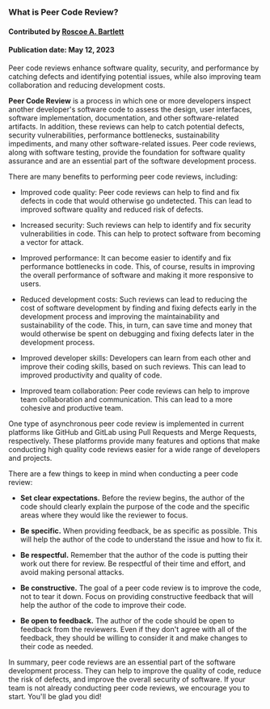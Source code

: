### What is Peer Code Review?
#### Contributed by  [Roscoe A. Bartlett](https://github.com/bartlett)
#### Publication date: May 12, 2023

<!--- deck start --->
Peer code reviews enhance software quality, security, and performance by catching defects and identifying potential issues, while also improving team collaboration and reducing development costs.
<!--- deck end --->

<!--- body start --->

**Peer Code Review** is a process in which one or more developers inspect another developer's software code to assess the design, user interfaces, software implementation, documentation, and other software-related artifacts.
In addition, these reviews can help to catch potential defects, security vulnerabilities, performance bottlenecks, sustainability impediments, and many other software-related issues.
Peer code reviews, along with software testing, provide the foundation for software quality assurance and are an essential part of the software development process.

There are many benefits to performing peer code reviews, including:

* Improved code quality: Peer code reviews can help to find and fix defects in code that would otherwise go undetected.
This can lead to improved software quality and reduced risk of defects.

* Increased security: Such reviews can help to identify and fix security vulnerabilities in code.
This can help to protect software from becoming a vector for attack.

* Improved performance: It can become easier to identify and fix performance bottlenecks in code.
This, of course, results in improving the overall performance of software and making it more responsive to users.

* Reduced development costs: Such reviews can lead to reducing the cost of software development by finding and fixing defects early in the development process and improving the maintainability and sustainability of the code.
This, in turn, can save time and money that would otherwise be spent on debugging and fixing defects later in the development process.

* Improved developer skills: Developers can learn from each other and improve their coding skills, based on such reviews.
This can lead to improved productivity and quality of code.

* Improved team collaboration: Peer code reviews can help to improve team collaboration and communication.
This can lead to a more cohesive and productive team.

One type of asynchronous peer code review is implemented in current platforms like GitHub and GitLab using Pull Requests and Merge Requests, respectively.
These platforms provide many features and options that make conducting high quality code reviews easier for a wide range of developers and projects.

There are a few things to keep in mind when conducting a peer code review:

* **Set clear expectations.** Before the review begins, the author of the code should clearly explain the purpose of the code and the specific areas where they would like the reviewer to focus.

* **Be specific.** When providing feedback, be as specific as possible. This will help the author of the code to understand the issue and how to fix it.

* **Be respectful.** Remember that the author of the code is putting their work out there for review.
Be respectful of their time and effort, and avoid making personal attacks.

* **Be constructive.** The goal of a peer code review is to improve the code, not to tear it down.
Focus on providing constructive feedback that will help the author of the code to improve their code.

* **Be open to feedback.** The author of the code should be open to feedback from the reviewers.
Even if they don't agree with all of the feedback, they should be willing to consider it and make changes to their code as needed.

In summary, peer code reviews are an essential part of the software development process.
They can help to improve the quality of code, reduce the risk of defects, and improve the overall security of software.
If your team is not already conducting peer code reviews, we encourage you to start. You'll be glad you did!

<!--- body end  --->
 
<!---
Publish: yes
Pinned: yes
Topics: peer code review
--->
